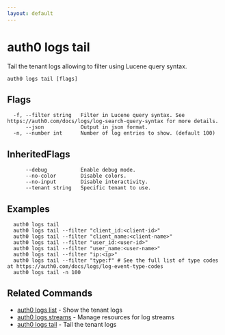 ```yaml
---
layout: default
---
```

# auth0 logs tail

Tail the tenant logs allowing to filter using Lucene query syntax.

```
auth0 logs tail [flags]
```


## Flags

```
  -f, --filter string   Filter in Lucene query syntax. See https://auth0.com/docs/logs/log-search-query-syntax for more details.
      --json            Output in json format.
  -n, --number int      Number of log entries to show. (default 100)
```


## InheritedFlags

```
      --debug           Enable debug mode.
      --no-color        Disable colors.
      --no-input        Disable interactivity.
      --tenant string   Specific tenant to use.
```

## Examples

```
  auth0 logs tail
  auth0 logs tail --filter "client_id:<client-id>"
  auth0 logs tail --filter "client_name:<client-name>"
  auth0 logs tail --filter "user_id:<user-id>"
  auth0 logs tail --filter "user_name:<user-name>"
  auth0 logs tail --filter "ip:<ip>"
  auth0 logs tail --filter "type:f" # See the full list of type codes at https://auth0.com/docs/logs/log-event-type-codes
  auth0 logs tail -n 100
```


## Related Commands

- [auth0 logs list](auth0_logs_list.md) - Show the tenant logs
- [auth0 logs streams](auth0_logs_streams.md) - Manage resources for log streams
- [auth0 logs tail](auth0_logs_tail.md) - Tail the tenant logs


